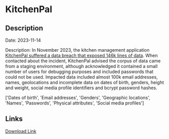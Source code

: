 # KitchenPal

## Description

Date: 2023-11-14

Description:
In November 2023, the kitchen management application <a href="https://restoreprivacy.com/hackers-claim-attack-on-general-electric-leak-data-samples/" target="_blank" rel="noopener">KitchenPal suffered a data breach that exposed 146k lines of data</a>. When contacted about the incident, KitchenPal advised the corpus of data came from a staging environment, although acknowledged it contained a small number of users for debugging purposes and included passwords that could not be used. Impacted data included almost 100k email addresses, names, geolocations and incomplete data on dates of birth, genders, height and weight, social media profile identifiers and bcrypt password hashes.


['Dates of birth', 'Email addresses', 'Genders', 'Geographic locations', 'Names', 'Passwords', 'Physical attributes', 'Social media profiles']

## Links

[Download Link](https://link-to.net/1229997/107.36669715218727/dynamic/?r=a2l0Y2hlbnBhbGFwcC5jb20=)